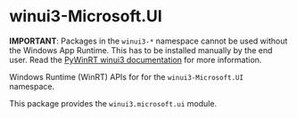 <!-- warning: Please don't edit this file. It was automatically generated. -->

# winui3-Microsoft.UI

**IMPORTANT**: Packages in the `winui3-*` namespace cannot be used without the
Windows App Runtime. This has to be installed manually by the end user. Read the
[PyWinRT winui3 documentation](https://pywinrt.readthedocs.io/en/latest/api/winui3/index.html)
for more information.

Windows Runtime (WinRT) APIs for for the `winui3-Microsoft.UI` namespace.

This package provides the `winui3.microsoft.ui` module.
